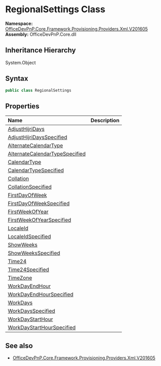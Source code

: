 # RegionalSettings Class
  

**Namespace:** [OfficeDevPnP.Core.Framework.Provisioning.Providers.Xml.V201605](OfficeDevPnP.Core.Framework.Provisioning.Providers.Xml.V201605.md)  
**Assembly:** OfficeDevPnP.Core.dll  
## Inheritance Hierarchy
System.Object  
## Syntax
```C#
public class RegionalSettings
```
## Properties
|**Name**|**Description**|
|:-----|:-----|
| [AdjustHijriDays](OfficeDevPnP.Core.Framework.Provisioning.Providers.Xml.V201605.RegionalSettings.AdjustHijriDays.md) | 
| [AdjustHijriDaysSpecified](OfficeDevPnP.Core.Framework.Provisioning.Providers.Xml.V201605.RegionalSettings.AdjustHijriDaysSpecified.md) | 
| [AlternateCalendarType](OfficeDevPnP.Core.Framework.Provisioning.Providers.Xml.V201605.RegionalSettings.AlternateCalendarType.md) | 
| [AlternateCalendarTypeSpecified](OfficeDevPnP.Core.Framework.Provisioning.Providers.Xml.V201605.RegionalSettings.AlternateCalendarTypeSpecified.md) | 
| [CalendarType](OfficeDevPnP.Core.Framework.Provisioning.Providers.Xml.V201605.RegionalSettings.CalendarType.md) | 
| [CalendarTypeSpecified](OfficeDevPnP.Core.Framework.Provisioning.Providers.Xml.V201605.RegionalSettings.CalendarTypeSpecified.md) | 
| [Collation](OfficeDevPnP.Core.Framework.Provisioning.Providers.Xml.V201605.RegionalSettings.Collation.md) | 
| [CollationSpecified](OfficeDevPnP.Core.Framework.Provisioning.Providers.Xml.V201605.RegionalSettings.CollationSpecified.md) | 
| [FirstDayOfWeek](OfficeDevPnP.Core.Framework.Provisioning.Providers.Xml.V201605.RegionalSettings.FirstDayOfWeek.md) | 
| [FirstDayOfWeekSpecified](OfficeDevPnP.Core.Framework.Provisioning.Providers.Xml.V201605.RegionalSettings.FirstDayOfWeekSpecified.md) | 
| [FirstWeekOfYear](OfficeDevPnP.Core.Framework.Provisioning.Providers.Xml.V201605.RegionalSettings.FirstWeekOfYear.md) | 
| [FirstWeekOfYearSpecified](OfficeDevPnP.Core.Framework.Provisioning.Providers.Xml.V201605.RegionalSettings.FirstWeekOfYearSpecified.md) | 
| [LocaleId](OfficeDevPnP.Core.Framework.Provisioning.Providers.Xml.V201605.RegionalSettings.LocaleId.md) | 
| [LocaleIdSpecified](OfficeDevPnP.Core.Framework.Provisioning.Providers.Xml.V201605.RegionalSettings.LocaleIdSpecified.md) | 
| [ShowWeeks](OfficeDevPnP.Core.Framework.Provisioning.Providers.Xml.V201605.RegionalSettings.ShowWeeks.md) | 
| [ShowWeeksSpecified](OfficeDevPnP.Core.Framework.Provisioning.Providers.Xml.V201605.RegionalSettings.ShowWeeksSpecified.md) | 
| [Time24](OfficeDevPnP.Core.Framework.Provisioning.Providers.Xml.V201605.RegionalSettings.Time24.md) | 
| [Time24Specified](OfficeDevPnP.Core.Framework.Provisioning.Providers.Xml.V201605.RegionalSettings.Time24Specified.md) | 
| [TimeZone](OfficeDevPnP.Core.Framework.Provisioning.Providers.Xml.V201605.RegionalSettings.TimeZone.md) | 
| [WorkDayEndHour](OfficeDevPnP.Core.Framework.Provisioning.Providers.Xml.V201605.RegionalSettings.WorkDayEndHour.md) | 
| [WorkDayEndHourSpecified](OfficeDevPnP.Core.Framework.Provisioning.Providers.Xml.V201605.RegionalSettings.WorkDayEndHourSpecified.md) | 
| [WorkDays](OfficeDevPnP.Core.Framework.Provisioning.Providers.Xml.V201605.RegionalSettings.WorkDays.md) | 
| [WorkDaysSpecified](OfficeDevPnP.Core.Framework.Provisioning.Providers.Xml.V201605.RegionalSettings.WorkDaysSpecified.md) | 
| [WorkDayStartHour](OfficeDevPnP.Core.Framework.Provisioning.Providers.Xml.V201605.RegionalSettings.WorkDayStartHour.md) | 
| [WorkDayStartHourSpecified](OfficeDevPnP.Core.Framework.Provisioning.Providers.Xml.V201605.RegionalSettings.WorkDayStartHourSpecified.md) | 
## See also
- [OfficeDevPnP.Core.Framework.Provisioning.Providers.Xml.V201605](OfficeDevPnP.Core.Framework.Provisioning.Providers.Xml.V201605.md)
